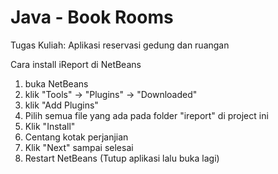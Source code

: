 # Java - Book Rooms
Tugas Kuliah: Aplikasi reservasi gedung dan ruangan

Cara install iReport di NetBeans
  1. buka NetBeans
  2. klik "Tools" -> "Plugins" -> "Downloaded"
  3. klik "Add Plugins"
  4. Pilih semua file yang ada pada folder "ireport" di project ini
  5. Klik "Install"
  6. Centang kotak perjanjian
  7. Klik "Next" sampai selesai
  8. Restart NetBeans (Tutup aplikasi lalu buka lagi)
